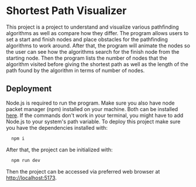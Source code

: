 # Shortest Path Visualizer
This project is a project to understand and visualize various pathfinding algorithms as well as compare how they differ. The program allows users to set a start and finish nodes and place obstacles for the pathfinding algorithms to work around. After that, the program will animate the nodes so the user can see how the algorithms search for the finish node from the starting node. Then the program lists the number of nodes that the algorithm visited before giving the shortest path as well as the length of the path found by the algorithm in terms of number of nodes.

## Deployment
Node.js is required to run the program. Make sure you also have node packet manager (npm) installed on your machine. Both can be installed [here](https://nodejs.org/en). If the commands don't work in your terminal, you might have to add Node.js to your system's path variable. To deploy this project make sure you have the dependencies installed with:

```bash
  npm i
```

After that, the project can be initialized with:
```bash
  npm run dev
```

Then the project can be accessed via preferred web browser at [http://localhost:5173](http://localhost:5173).

